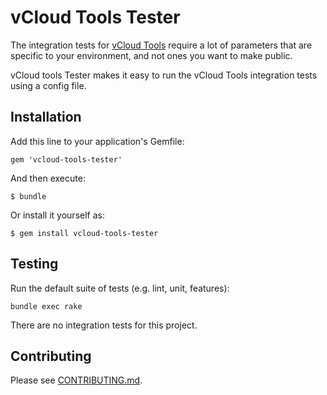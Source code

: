 # vCloud Tools Tester

The integration tests for [vCloud Tools](https://github.com/gds-operations/vcloud-tools) require a lot of parameters that are specific to your environment, and not ones you want to make public. 

vCloud tools Tester makes it easy to run the vCloud Tools integration tests using a config file.

## Installation

Add this line to your application's Gemfile:

    gem 'vcloud-tools-tester'

And then execute:

    $ bundle

Or install it yourself as:

    $ gem install vcloud-tools-tester

## Testing

Run the default suite of tests (e.g. lint, unit, features):

    bundle exec rake

There are no integration tests for this project.

## Contributing

Please see [CONTRIBUTING.md](/CONTRIBUTING.md).

